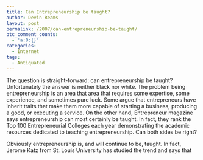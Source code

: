 ```yaml
---
title: Can Entrepreneurship be taught?
author: Devin Reams
layout: post
permalink: /2007/can-entrepreneurship-be-taught/
btc_comment_counts:
  - 'a:0:{}'
categories:
  - Internet
tags:
  - Antiquated
---
```

The question is straight-forward: can entrepreneurship be taught? Unfortunately the answer is neither black nor white. The problem being <span class="highlight">entrepreneurship is an area that area that requires some expertise, some experience, and sometimes pure luck</span>. Some argue that entrepreneurs have inherit traits that make them more capable of starting a business, producing a good, or executing a service. On the other hand, Entrepreneur magazine says entrepreneurship can most certainly be taught. In fact, they rank the Top 100 Entrepreneurial Colleges each year demonstrating the academic resources dedicated to teaching entrepreneurship. Can both sides be right?

Obviously entrepreneurship is, and will continue to be, taught. In fact, Jerome Katz from St. Louis University has studied the trend and says that